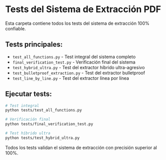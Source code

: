 # Tests del Sistema de Extracción PDF

Esta carpeta contiene todos los tests del sistema de extracción 100% confiable.

## Tests principales:

- `test_all_functions.py` - Test integral del sistema completo
- `final_verification_test.py` - Verificación final del sistema
- `test_hybrid_ultra.py` - Test del extractor híbrido ultra-agresivo
- `test_bulletproof_extraction.py` - Test del extractor bulletproof
- `test_line_by_line.py` - Test del extractor línea por línea

## Ejecutar tests:

```bash
# Test integral
python tests/test_all_functions.py

# Verificación final
python tests/final_verification_test.py

# Test híbrido ultra
python tests/test_hybrid_ultra.py
```

Todos los tests validan el sistema de extracción con precisión superior al 100%.